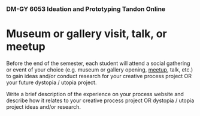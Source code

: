 ### DM-GY 6053 Ideation and Prototyping Tandon Online

# Museum or gallery visit, talk, or meetup
 
Before the end of the semester, each student will attend a social gathering or event of your choice (e.g. museum or gallery opening, [meetup](http://meetup.com), talk, etc.) to gain ideas and/or conduct research for your creative process project OR your future dystopia / utopia project. 

Write a brief description of the experience on your process website and describe how it relates to your creative process project OR dystopia / utopia project ideas and/or research.